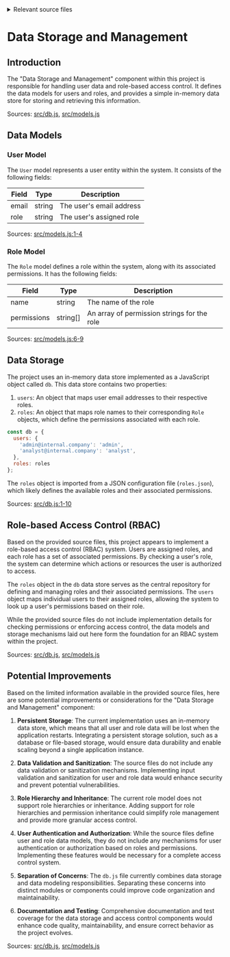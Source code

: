 <details>
<summary>Relevant source files</summary>

The following files were used as context for generating this wiki page:

- [src/db.js](https://github.com/aanickode/access-control-service/blob/main/src/db.js)
- [src/models.js](https://github.com/aanickode/access-control-service/blob/main/src/models.js)
</details>

# Data Storage and Management

## Introduction

The "Data Storage and Management" component within this project is responsible for handling user data and role-based access control. It defines the data models for users and roles, and provides a simple in-memory data store for storing and retrieving this information.

Sources: [src/db.js](), [src/models.js]()

## Data Models

### User Model

The `User` model represents a user entity within the system. It consists of the following fields:

| Field | Type    | Description                    |
|-------|---------|--------------------------------|
| email | string  | The user's email address       |
| role  | string  | The user's assigned role       |

Sources: [src/models.js:1-4]()

### Role Model

The `Role` model defines a role within the system, along with its associated permissions. It has the following fields:

| Field       | Type     | Description                                  |
|-------------|----------|----------------------------------------------|
| name        | string   | The name of the role                         |
| permissions | string[] | An array of permission strings for the role |

Sources: [src/models.js:6-9]()

## Data Storage

The project uses an in-memory data store implemented as a JavaScript object called `db`. This data store contains two properties:

1. `users`: An object that maps user email addresses to their respective roles.
2. `roles`: An object that maps role names to their corresponding `Role` objects, which define the permissions associated with each role.

```javascript
const db = {
  users: {
    'admin@internal.company': 'admin',
    'analyst@internal.company': 'analyst',
  },
  roles: roles
};
```

The `roles` object is imported from a JSON configuration file (`roles.json`), which likely defines the available roles and their associated permissions.

Sources: [src/db.js:1-10]()

## Role-based Access Control (RBAC)

Based on the provided source files, this project appears to implement a role-based access control (RBAC) system. Users are assigned roles, and each role has a set of associated permissions. By checking a user's role, the system can determine which actions or resources the user is authorized to access.

The `roles` object in the `db` data store serves as the central repository for defining and managing roles and their associated permissions. The `users` object maps individual users to their assigned roles, allowing the system to look up a user's permissions based on their role.

While the provided source files do not include implementation details for checking permissions or enforcing access control, the data models and storage mechanisms laid out here form the foundation for an RBAC system within the project.

Sources: [src/db.js](), [src/models.js]()

## Potential Improvements

Based on the limited information available in the provided source files, here are some potential improvements or considerations for the "Data Storage and Management" component:

1. **Persistent Storage**: The current implementation uses an in-memory data store, which means that all user and role data will be lost when the application restarts. Integrating a persistent storage solution, such as a database or file-based storage, would ensure data durability and enable scaling beyond a single application instance.

2. **Data Validation and Sanitization**: The source files do not include any data validation or sanitization mechanisms. Implementing input validation and sanitization for user and role data would enhance security and prevent potential vulnerabilities.

3. **Role Hierarchy and Inheritance**: The current role model does not support role hierarchies or inheritance. Adding support for role hierarchies and permission inheritance could simplify role management and provide more granular access control.

4. **User Authentication and Authorization**: While the source files define user and role data models, they do not include any mechanisms for user authentication or authorization based on roles and permissions. Implementing these features would be necessary for a complete access control system.

5. **Separation of Concerns**: The `db.js` file currently combines data storage and data modeling responsibilities. Separating these concerns into distinct modules or components could improve code organization and maintainability.

6. **Documentation and Testing**: Comprehensive documentation and test coverage for the data storage and access control components would enhance code quality, maintainability, and ensure correct behavior as the project evolves.

Sources: [src/db.js](), [src/models.js]()